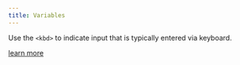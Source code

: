 ```yaml
---
title: Variables
---
```

Use the `<kbd>` to indicate input that is typically entered via keyboard.

[learn more](https://getbootstrap.com/docs/4.1/content/code/#user-input)
